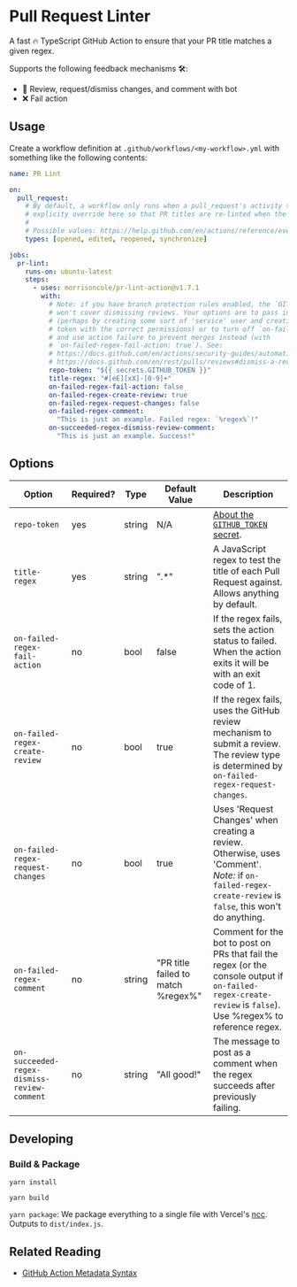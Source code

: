 # Pull Request Linter

A fast 🔥 TypeScript GitHub Action to ensure that your PR title
matches a given regex.

Supports the following feedback mechanisms 🛠:

- 🤖 Review, request/dismiss changes, and comment with bot
- ❌ Fail action

## Usage

Create a workflow definition at `.github/workflows/<my-workflow>.yml` with
something like the following contents:

```yaml
name: PR Lint

on:
  pull_request:
    # By default, a workflow only runs when a pull_request's activity type is opened, synchronize, or reopened. We
    # explicity override here so that PR titles are re-linted when the PR text content is edited.
    #
    # Possible values: https://help.github.com/en/actions/reference/events-that-trigger-workflows#pull-request-event-pull_request
    types: [opened, edited, reopened, synchronize]

jobs:
  pr-lint:
    runs-on: ubuntu-latest
    steps:
      - uses: morrisoncole/pr-lint-action@v1.7.1
        with:
          # Note: if you have branch protection rules enabled, the `GITHUB_TOKEN` permissions
          # won't cover dismissing reviews. Your options are to pass in a custom token
          # (perhaps by creating some sort of 'service' user and creating a personal access
          # token with the correct permissions) or to turn off `on-failed-regex-request-changes`
          # and use action failure to prevent merges instead (with
          # `on-failed-regex-fail-action: true`). See:
          # https://docs.github.com/en/actions/security-guides/automatic-token-authentication#permissions-for-the-github_token
          # https://docs.github.com/en/rest/pulls/reviews#dismiss-a-review-for-a-pull-request
          repo-token: "${{ secrets.GITHUB_TOKEN }}"
          title-regex: "#[eE][xX]-[0-9]+"
          on-failed-regex-fail-action: false
          on-failed-regex-create-review: true
          on-failed-regex-request-changes: false
          on-failed-regex-comment:
            "This is just an example. Failed regex: `%regex%`!"
          on-succeeded-regex-dismiss-review-comment:
            "This is just an example. Success!"
```

## Options

| Option                                      | Required? | Type   | Default Value                      | Description                                                                                                                                                   |
| ------------------------------------------- | --------- | ------ | ---------------------------------- | ------------------------------------------------------------------------------------------------------------------------------------------------------------- |
| `repo-token`                                | yes       | string | N/A                                | [About the `GITHUB_TOKEN` secret](https://docs.github.com/en/actions/security-guides/automatic-token-authentication#about-the-github_token-secret).           |
| `title-regex`                               | yes       | string | ".\*"                              | A JavaScript regex to test the title of each Pull Request against. Allows anything by default.                                                                |
| `on-failed-regex-fail-action`               | no        | bool   | false                              | If the regex fails, sets the action status to failed. When the action exits it will be with an exit code of 1.                                                |
| `on-failed-regex-create-review`             | no        | bool   | true                               | If the regex fails, uses the GitHub review mechanism to submit a review. The review type is determined by `on-failed-regex-request-changes`.                  |
| `on-failed-regex-request-changes`           | no        | bool   | true                               | Uses 'Request Changes' when creating a review. Otherwise, uses 'Comment'. _Note:_ if `on-failed-regex-create-review` is `false`, this won't do anything.      |
| `on-failed-regex-comment`                   | no        | string | "PR title failed to match %regex%" | Comment for the bot to post on PRs that fail the regex (or the console output if `on-failed-regex-create-review` is `false`). Use %regex% to reference regex. |
| `on-succeeded-regex-dismiss-review-comment` | no        | string | "All good!"                        | The message to post as a comment when the regex succeeds after previously failing.                                                                            |

## Developing

### Build & Package

`yarn install`

`yarn build`

`yarn package`: We package everything to a single file with Vercel's
[ncc](https://github.com/vercel/ncc). Outputs to `dist/index.js`.

## Related Reading

- [GitHub Action Metadata Syntax](https://help.github.com/en/actions/automating-your-workflow-with-github-actions/metadata-syntax-for-github-actions)
